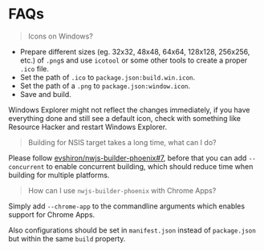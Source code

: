 
# FAQs

> Icons on Windows?

* Prepare different sizes (eg. 32x32, 48x48, 64x64, 128x128, 256x256, etc.) of `.png`s and use `icotool` or some other tools to create a proper `.ico` file. 
* Set the path of `.ico` to `package.json:build.win.icon`.
* Set the path of a `.png` to `package.json:window.icon`.
* Save and build.

Windows Explorer might not reflect the changes immediately, if you have everything done and still see a default icon, check with something like Resource Hacker and restart Windows Explorer.

> Building for NSIS target takes a long time, what can I do?

Please follow [evshiron/nwjs-builder-phoenix#7](https://github.com/evshiron/nwjs-builder-phoenix/issues/7), before that you can add `--concurrent` to enable concurrent building, which should reduce time when building for multiple platforms.

> How can I use `nwjs-builder-phoenix` with Chrome Apps?

Simply add `--chrome-app` to the commandline arguments which enables support for Chrome Apps.

Also configurations should be set in `manifest.json` instead of `package.json` but within the same `build` property.
